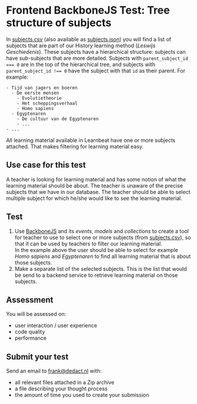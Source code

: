 # Frontend BackboneJS Test: Tree structure of subjects

In [subjects.csv](subjects.csv) (also available as [subjects.json](subjects.json)) you will find a list of subjects that are part of our History learning method (_Leswijs Geschiedenis_). 
These subjects have a hierarchical structure: subjects can have _sub_-subjects that are more detailed. 
Subjects with `parent_subject_id === 0` are in the top of the hierarchical tree, and subjects with `parent_subject_id !== 0` have the subject with that `id` as their parent.
For example:

```
- Tijd van jagers en boeren
  - De eerste mensen
    - Evolutietheorie
    - Het scheppingsverhaal
    - Homo sapiens
  - Egyptenaren
    - De cultuur van de Egyptenaren
    - ...
- ...
```

All learning material available in Learnbeat have one or more subjects attached. 
That makes filtering for learning material easy. 

## Use case for this test

A teacher is looking for learning material and has some notion of what the learning material should be about.
The teacher is unaware of the precise subjects that we have in our database. 
The teacher should be able to select multiple subject for which he/she would like to see the learning material. 

## Test

1. Use [BackboneJS](http://backbonejs.org/) and its _events_, _models_ and _collections_ to create a tool for teacher to use to select one or more subjects (from [subjects.csv](subjects.csv)), 
so that it can be used by teachers to filter our learning material.  
In the example above the user should be able to select for example *Homo sapiens* and *Egyptenaren* to find all learning material that is about those subjects.
2. Make a separate list of the selected subjects. This is the list that would be send to a backend service to retrieve learning material on those subjects.

## Assessment

You will be assessed on:

* user interaction / user experience
* code quality 
* performance

## Submit your test

Send an email to frank@dedact.nl with:
- all relevant files attached in a Zip archive
- a file describing your thought process
- the amount of time you used to create your submission


